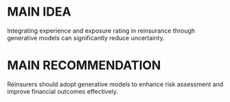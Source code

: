 # MAIN IDEA
Integrating experience and exposure rating in reinsurance through generative models can significantly reduce uncertainty.

# MAIN RECOMMENDATION
Reinsurers should adopt generative models to enhance risk assessment and improve financial outcomes effectively.
